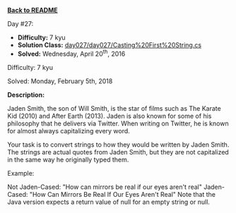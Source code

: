 ﻿<a href=https://github.com/hlais/Kata---a---Day><b>Back to README</b><a>

Day #27: 

* <b>Difficulty:</b> 7 kyu
* <b>Solution Class:</b> [day027/day027/Casting%20First%20String.cs](day027/Casting%20First%20String.cs)
* <b>Solved:</b> Wednesday, April 20<sup>th</sup>, 2016

Difficulty: 7 kyu

Solved: Monday, February 5th, 2018

<b>Description:</b>

Jaden Smith, the son of Will Smith, is the star of films such as The Karate Kid (2010) and After Earth (2013). Jaden is also known for some of his philosophy that he delivers via Twitter. When writing on Twitter, he is known for almost always capitalizing every word.

Your task is to convert strings to how they would be written by Jaden Smith. The strings are actual quotes from Jaden Smith, but they are not capitalized in the same way he originally typed them.

Example:

Not Jaden-Cased: "How can mirrors be real if our eyes aren't real"
Jaden-Cased:     "How Can Mirrors Be Real If Our Eyes Aren't Real"
Note that the Java version expects a return value of null for an empty string or null.

